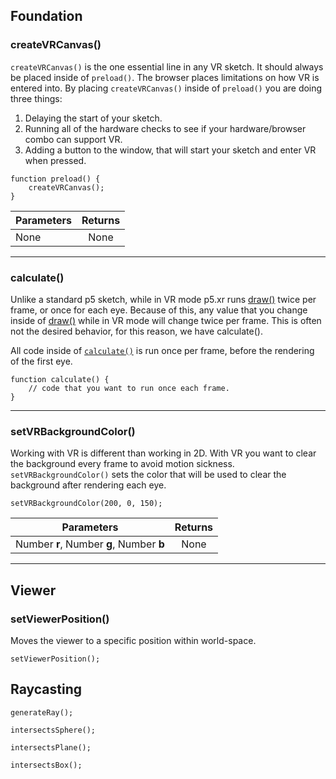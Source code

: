 ## Foundation

### createVRCanvas()
`createVRCanvas()` is the one essential line in any VR sketch.
It should always be placed inside of `preload()`. The browser places limitations on how VR is entered into. By placing `createVRCanvas()` inside of `preload()` you are doing three things:
1. Delaying the start of your sketch.
2. Running all of the hardware checks to see if your hardware/browser combo can support VR.
3. Adding a button to the window, that will start your sketch and enter VR when pressed.

```
function preload() {
    createVRCanvas();
}
```

| Parameters        | Returns          |
| ------------- |:-------------:
| None    | None

***

### calculate()
Unlike a standard p5 sketch, while in VR mode p5.xr runs [draw()](https://p5js.org/reference/#/p5/draw) twice per frame, or once for each eye. Because of this, any value that you change inside of [draw()](https://p5js.org/reference/#/p5/draw) while in VR mode will change twice per frame. This is often not the desired behavior, for this reason, we have calculate().

All code inside of [`calculate()`](#calculate) is run once per frame, before the rendering of the first eye.

```
function calculate() {
    // code that you want to run once each frame.
}
```
***

### setVRBackgroundColor()
Working with VR is different than working in 2D. With VR you want to clear the background every frame to avoid motion sickness. `setVRBackgroundColor()` sets the color that will be used to clear the background after rendering each eye.
```
setVRBackgroundColor(200, 0, 150);
```

| Parameters        | Returns          |
| ------------- |:-------------:
| Number __r__, Number __g__, Number __b__    | None

***

## Viewer
### setViewerPosition()
Moves the viewer to a specific position within world-space.

```
setViewerPosition();
```

## Raycasting

```
generateRay();
```

```
intersectsSphere();
```

```
intersectsPlane();
```

```
intersectsBox();
```